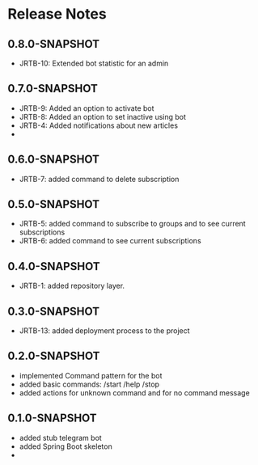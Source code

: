 # Release Notes

## 0.8.0-SNAPSHOT
*  JRTB-10: Extended bot statistic for an admin

## 0.7.0-SNAPSHOT
*  JRTB-9: Added an option to activate bot
*  JRTB-8: Added an option  to set inactive using bot
*  JRTB-4: Added notifications about new articles
* 
## 0.6.0-SNAPSHOT
*   JRTB-7: added command to delete subscription

## 0.5.0-SNAPSHOT
*   JRTB-5: added command to subscribe to groups and to see current subscriptions
*   JRTB-6: added command to see current subscriptions

## 0.4.0-SNAPSHOT
*   JRTB-1: added repository layer.


## 0.3.0-SNAPSHOT
* JRTB-13: added deployment process to the project


## 0.2.0-SNAPSHOT
* implemented Command pattern for the bot
* added basic commands: /start /help /stop
* added actions for unknown command and for no command message


## 0.1.0-SNAPSHOT
* added stub telegram bot 
* added Spring Boot skeleton
* 
